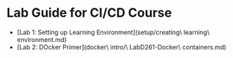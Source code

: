 # Lab Guide for CI/CD Course

* [Lab 1: Setting up Learning Environment](setup/creating\ learning\ environment.md)  
* [Lab 2: DOcker Primer](docker\ intro/\ LabD261-Docker\ containers.md)  
